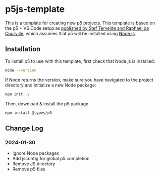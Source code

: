 # p5js-template
This is a template for creating new p5 projects. This template is based on
the p5 + VS Code setup as
[published by Stef Tervelde and Raphaël de Courville](https://sableraph.notion.site/The-perfect-p5-js-VSCode-setup-for-everyday-creative-coding-414c7eb4fb524da28d53763777d427b8),
which assumes that p5 will be installed using [Node.js](https://nodejs.org/en).

## Installation
To install p5 to use with this template, first check that Node.js is installed:
```bash
node --version
```

If Node returns the version, make sure you have navigated to the project
directory and initialize a new Node package:
```bash
npm init -y
```

Then, download & install the p5 package:
```bash
npm install @types/p5
```

## Change Log
### 2024-01-30
- Ignore Node packages
- Add jsconfig for global p5 completion
- Remove JS directory
- Remove p5 files
